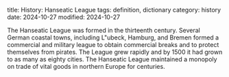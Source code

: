 title: History: Hanseatic League
tags: definition, dictionary
category: history
date: 2024-10-27
modified: 2024-10-27


The Hanseatic League was formed in the
 thirteenth century. Several German coastal towns, including
 L"ubeck, Hamburg, and Bremen formed a commercial and military
 league to obtain commercial breaks and to protect themselves from
 pirates. The League grew rapidly and by 1500
 it had grown to
 as many as eighty cities. The Hanseatic League maintained a
 monopoly on trade of vital goods in northern Europe for centuries.





